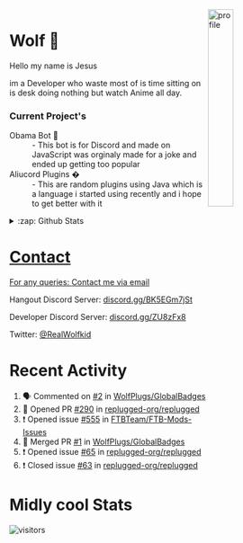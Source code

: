 
<img align="right" alt="profile" width=30% src="https://avatars1.githubusercontent.com/u/32025746?s=460&u=b71f51a6d786a0817807f3e953f36734ac4493c7&v=4">

<h1>Wolf 🐺</h1>

<p>Hello my name is Jesus 

im a Developer who waste most of is time sitting
on is desk doing nothing but watch Anime all day.

</p>


<h3>Current Project's</h3>
<dl>
  <dt>Obama Bot 🤖</dt>
  <dd>- This bot is for Discord and made on JavaScript was orginaly made for a joke and ended up getting too popular</dd>

  <dt>Aliucord Plugins �</dt>
  <dd>- This are random plugins using Java which is a language i started using recently and i hope to get better with it</dd>
</dl>

<!--<a href="https://youtube.com/c/Wolfkid">

<img src="https://img.shields.io/badge/Wolfkid%20-%23FF0000.svg?&style=for-the-badge&logo=YouTube&logoColor=white"/>
-->




<details>  
<summary>:zap: Github Stats</summary>
<a href="https://youtube.com/c/Wolfkid">
<img align="left" alt="Wolf's Github Stats" src="https://github-readme-stats.vercel.app/api?username=Wolfkid200444&show_icons=true&theme=tokyonight" />
<img align="bottom" alt="Wolf's Github Stats" src="https://github-readme-stats.vercel.app/api/top-langs/?username=Wolfkid200444&show_icons=true&theme=tokyonight"/>
  </details>

<h1>Contact</h1>
      <p>For any queries: <a href="mailto:helpwolf@gmail.com?Subject=My%20Query">Contact me via email</a></p>
      <p>Hangout Discord Server: <a href="https://discord.gg/BK5EGm7jSt">discord.gg/BK5EGm7jSt</a></p>
      <p>Developer Discord Server: <a href="https://discord.gg/ZU8zFx8">discord.gg/ZU8zFx8</a></p>
      <p>Twitter: <a href="https://twitter.com/RealWolfkid">@RealWolfkid</a></p>
     <!-- <p>My Website: <a href="https://realwolfie.ml">realwolfie.ml</a></p>
-->


  <h1> Recent Activity </h1>

<!--START_SECTION:activity-->
1. 🗣 Commented on [#2](https://github.com/WolfPlugs/GlobalBadges/issues/2) in [WolfPlugs/GlobalBadges](https://github.com/WolfPlugs/GlobalBadges)
2. 💪 Opened PR [#290](https://github.com/replugged-org/replugged/pull/290) in [replugged-org/replugged](https://github.com/replugged-org/replugged)
3. ❗️ Opened issue [#555](https://github.com/FTBTeam/FTB-Mods-Issues/issues/555) in [FTBTeam/FTB-Mods-Issues](https://github.com/FTBTeam/FTB-Mods-Issues)
4. 🎉 Merged PR [#1](https://github.com/WolfPlugs/GlobalBadges/pull/1) in [WolfPlugs/GlobalBadges](https://github.com/WolfPlugs/GlobalBadges)
5. ❗️ Opened issue [#65](https://github.com/replugged-org/replugged/issues/65) in [replugged-org/replugged](https://github.com/replugged-org/replugged)
6. ❗️ Closed issue [#63](https://github.com/replugged-org/replugged/issues/63) in [replugged-org/replugged](https://github.com/replugged-org/replugged)
<!--END_SECTION:activity-->


  <h1> Midly cool Stats </h1>

  ![visitors](https://visitor-badge.laobi.icu/badge?page_id=Wolfkid200444.Wolfkid200444)
